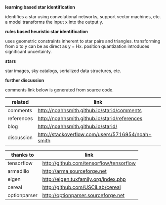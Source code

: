 **learning based star identification**

identifies a star using convolutional networks, support vector machines, etc. a model transforms the input x into the output y.

**rules based heuristic star identification**

uses geometric constraints inherent to star pairs and triangles. transforming from x to y can be as direct as y = Hx. position quantization introduces significant uncertainty.

**stars**

star images, sky catalogs, serialized data structures, etc.

**further discussion**

comments link below is generated from source code.

related | link
----- | ---
comments | http://noahhsmith.github.io/starid/comments
references | http://noahhsmith.github.io/starid/references
blog | http://noahhsmith.github.io/starid/
discussion | http://stackoverflow.com/users/5716954/noah-smith

thanks to | link
----- | ---
tensorflow | http://github.com/tensorflow/tensorflow
armadillo | http://arma.sourceforge.net
eigen | http://eigen.tuxfamily.org/index.php
cereal| http://github.com/USCiLab/cereal
optionparser | http://optionparser.sourceforge.net

